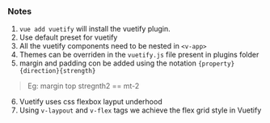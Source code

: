 ### Notes
1. `vue add vuetify` will install the vuetify plugin. 
2. Use default preset for vuetify
3. All the vuetify components need to be nested in `<v-app>`
4. Themes can be overriden in the `vuetify.js` file present in plugins folder
5. margin and padding con be added using the notation `{property}{direction}{strength}`
> Eg: margin top stregnth2 == mt-2
6. Vuetify uses css flexbox layput underhood
7. Using `v-laypout` and `v-flex` tags we achieve the flex grid style in Vuetify 